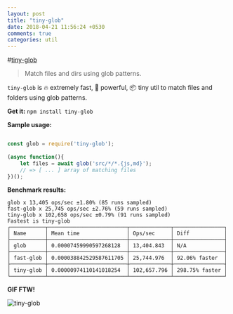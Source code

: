 ```yaml
---
layout: post
title: "tiny-glob"
date: 2018-04-21 11:56:24 +0530
comments: true
categories: util 
---
```


#[tiny-glob]()
> Match files and dirs using glob patterns.

`tiny-glob` is 🔥 extremely fast, 💪 powerful, 📦 tiny util to match files and folders using glob patterns.

__Get it:__ `npm install tiny-glob`

__Sample usage:__

```js

const glob = require('tiny-glob');
 
(async function(){
    let files = await glob('src/*/*.{js,md}');
    // => [ ... ] array of matching files
})();

```

__Benchmark results:__

```
glob x 13,405 ops/sec ±1.80% (85 runs sampled)
fast-glob x 25,745 ops/sec ±2.76% (59 runs sampled)
tiny-glob x 102,658 ops/sec ±0.79% (91 runs sampled)
Fastest is tiny-glob
┌───────────┬─────────────────────────┬─────────────┬────────────────┐
│ Name      │ Mean time               │ Ops/sec     │ Diff           │
├───────────┼─────────────────────────┼─────────────┼────────────────┤
│ glob      │ 0.00007459990597268128  │ 13,404.843  │ N/A            │
├───────────┼─────────────────────────┼─────────────┼────────────────┤
│ fast-glob │ 0.000038842529587611705 │ 25,744.976  │ 92.06% faster  │
├───────────┼─────────────────────────┼─────────────┼────────────────┤
│ tiny-glob │ 0.00000974110141018254  │ 102,657.796 │ 298.75% faster │
└───────────┴─────────────────────────┴─────────────┴────────────────┘
```

__GIF FTW!__

![tiny-glob](/images/tiny-glob/tiny-glob.gif)
